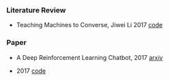 ### Literature Review

+ Teaching Machines to Converse, Jiwei Li 2017 [code](https://github.com/jiweil/Jiwei-Thesis)

### Paper

+ A Deep Reinforcement Learning Chatbot, 2017 [arxiv](https://arxiv.org/abs/1709.02349)

+ 2017 [code](https://github.com/Marsan-Ma-zz/tf_chatbot_seq2seq_antilm) 

